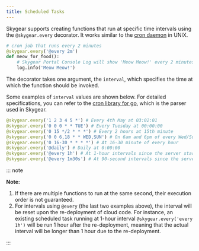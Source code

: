 ```yaml
---
title: Scheduled Tasks
---
```


Skygear supports creating functions that run at specific time intervals using
the `@skygear.every` decorator. It works similar to the
[cron daemon][cron-wiki] in UNIX.

```python
# cron job that runs every 2 minutes
@skygear.every('@every 2m')
def meow_for_food():
    # Skygear Portal Console Log will show 'Meow Meow!' every 2 minutes
    log.info('Meow Meow!')
```

The decorator takes one argument, the `interval`, which specifies the
time at which the function should be invoked.

Some examples of `interval` values are shown below. For detailed
specifications, you can refer to the [cron library for go][robfig-cron-doc],
which is the parser used in Skygear.

```python
@skygear.every('1 2 3 4 5 *') # Every 4th May at 03:02:01
@skygear.every('0 0 0 * * TUE') # Every Tuesday at 00:00:00
@skygear.every('0 15 */2 * * *') # Every 2 hours at 15th minute
@skygear.every('0 0 6,18 * * WED,SUN') # On 6am and 6pm of every Wed/Sun
@skygear.every('0 16-30 * * * *') # At 16-30 minute of every hour
@skygear.every('@daily') # Daily at 0:00:00
@skygear.every('@every 1h') # At 1-hour intervals since the server starts
@skygear.every('@every 1m30s') # At 90-second intervals since the server starts
```

::: note

**Note:**

1. If there are multiple functions to run at the same second, their execution order
   is not guaranteed.
2. For intervals using `@every` (the last two examples above),
   the interval will be reset upon the re-deployment of cloud code.
   For instance, an existing scheduled task running at 1-hour interval
   `@skygear.every('every 1h')` will be run 1 hour after the re-deployment,
   meaning that the actual interval will be longer than 1 hour due to
   the re-deployment.

:::

[cron-wiki]: https://en.wikipedia.org/wiki/Cron
[robfig-cron-doc]: https://github.com/robfig/cron/blob/master/doc.go
